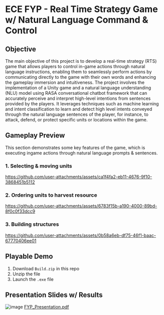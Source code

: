 # ECE FYP - Real Time Strategy Game w/ Natural Language Command & Control
## Objective
The main objective of this project is to develop a real-time strategy (RTS) game that allows players to control in-game actions through natural language instructions, enabling them to seamlessly perform actions by communicating directly to the game with their own words and enhancing the gameplay immersion and intuitiveness. 
The project involves the implementation of a Unity game and a natural language understanding (NLU) model using RASA conversational chatbot framework that can accurately perceive and interpret high-level intentions from sentences provided by the players. 
It leverages techniques such as machine learning and intent classification to learn and detect high level intents conveyed through the natural language sentences of the player, for instance, to attack, defend, or protect specific units or locations within the game.

## Gameplay Preview
This section demonstrates some key features of the game, which is executing ingame actions through natural language prompts & sentences.
### 1. Selecting & moving units
https://github.com/user-attachments/assets/ca1f4fa2-eb11-4676-9f10-3868451b5112
### 2. Ordering units to harvest resource
https://github.com/user-attachments/assets/6783f15b-a190-4000-89bd-8f0c0f33dcc9
### 3. Building structures
https://github.com/user-attachments/assets/0b58a6eb-df75-46f1-baac-67770406ee01

## Playable Demo
1. Download ```Build.zip``` in this repo
2. Unzip the file
3. Launch the ```.exe``` file

## Presentation Slides w/ Results
![image](https://github.com/user-attachments/assets/e7511fc0-23b2-437a-9402-c7d6d9d99879)
[FYP_Presentation.pdf](https://github.com/user-attachments/files/16942539/FYP_Presentation.pdf)
